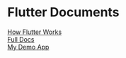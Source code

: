 # Flutter Documents
[How Flutter Works](https://youtube.com/playlist?list=PLjxrf2q8roU1nbstACpBBSwHa-BuOILlM&si=AV-0g_jACEYgLqC3) <br>
[Full Docs](https://docs.flutter.dev/) <br>
[My Demo App](https://github.com/nhat3107/Note-App-Mobile) <br>
